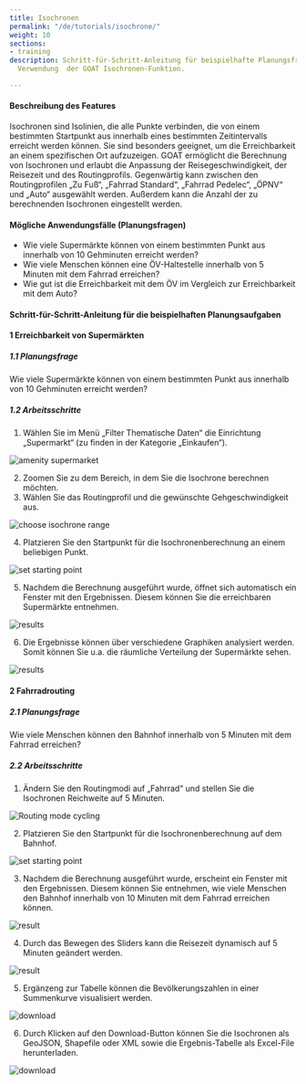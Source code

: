 ```yaml
---
title: Isochronen
permalink: "/de/tutorials/isochrone/"
weight: 10
sections:
- training
description: Schritt-für-Schritt-Anleitung für beispielhafte Planungsfragen unter
  Verwendung  der GOAT Isochronen-Funktion.

---
```

#### Beschreibung des Features

Isochronen sind Isolinien, die alle Punkte verbinden, die von einem bestimmten Startpunkt aus innerhalb eines bestimmten Zeitintervalls erreicht werden können. Sie sind besonders geeignet, um die Erreichbarkeit an einem spezifischen Ort aufzuzeigen. GOAT ermöglicht die Berechnung von Isochronen und erlaubt die Anpassung der Reisegeschwindigkeit, der Reisezeit und des Routingprofils. Gegenwärtig kann zwischen den Routingprofilen „Zu Fuß“, „Fahrrad Standard“, „Fahrrad Pedelec“, „ÖPNV“ und „Auto“ ausgewählt werden. Außerdem kann die Anzahl der zu berechnenden Isochronen eingestellt werden. 

#### Mögliche Anwendungsfälle (Planungsfragen)

* Wie viele Supermärkte können von einem bestimmten Punkt aus innerhalb von 10 Gehminuten erreicht werden?
* Wie viele Menschen können eine ÖV-Haltestelle innerhalb von 5 Minuten mit dem Fahrrad erreichen?
* Wie gut ist die Erreichbarkeit mit dem ÖV im Vergleich zur Erreichbarkeit mit dem Auto?

#### Schritt-für-Schritt-Anleitung für die beispielhaften Planungsaufgaben

#### 1 Erreichbarkeit von Supermärkten

##### 1.1 Planungsfrage

Wie viele Supermärkte können von einem bestimmten Punkt aus innerhalb von 10 Gehminuten erreicht werden?

##### 1.2 Arbeitsschritte

1. Wählen Sie im Menü „Filter Thematische Daten“ die Einrichtung „Supermarkt“ (zu finden in der Kategorie „Einkaufen“).

<img src="/images/tutorials/Isochrone/amenity_supermarket.webp" alt="amenity supermarket" style="max-height:400px;"/>

2. Zoomen Sie zu dem Bereich, in dem Sie die Isochrone berechnen möchten.
3. Wählen Sie das Routingprofil und die gewünschte Gehgeschwindigkeit aus.

<img src="/images/tutorials/Isochrone/Isochrone_1.2_select_de.webp"  alt="choose isochrone range" style="max-height:180px;"/>

4. Platzieren Sie den Startpunkt für die Isochronenberechnung an einem beliebigen Punkt.

<img src="/images/tutorials/Isochrone/starting_point_isochrone.webp"  alt="set starting point" style="max-height:150px;"/>

5. Nachdem die Berechnung ausgeführt wurde, öffnet sich automatisch ein Fenster mit den Ergebnissen. Diesem können Sie die erreichbaren Supermärkte entnehmen.

<img src="/images/tutorials/Isochrone/results_supermarkets.webp"  alt="results"/>

6. Die Ergebnisse können über verschiedene Graphiken analysiert werden. Somit können Sie u.a. die räumliche Verteilung der Supermärkte sehen.

<img src="/images/tutorials/Isochrone/results_supermarkets_2.webp"  alt="results"/>

#### 2 Fahrradrouting

##### 2.1 Planungsfrage

Wie viele Menschen können den Bahnhof innerhalb von 5 Minuten mit dem Fahrrad erreichen?

##### 2.2 Arbeitsschritte

1. Ändern Sie den Routingmodi auf „Fahrrad“ und stellen Sie die Isochronen Reichweite auf 5 Minuten.

<img src="/images/tutorials/Isochrone/Isochrone_2.2_select_de.webp"  alt="Routing mode cycling" style="max-height:180px;"/>

2. Platzieren Sie den Startpunkt für die Isochronenberechnung auf dem Bahnhof.

<img src="/images/tutorials/Isochrone/starting_point_isochrone.webp"  alt="set starting point" style="max-height:150px;"/>

3. Nachdem die Berechnung ausgeführt wurde, erscheint ein Fenster mit den Ergebnissen. Diesem können Sie entnehmen, wie viele Menschen den Bahnhof innerhalb von 10 Minuten mit dem Fahrrad erreichen können.

<img src="/images/tutorials/Isochrone/Isochrone_2.3_10minutes_de.webp"  alt="result"/>

4. Durch das Bewegen des Sliders kann die Reisezeit dynamisch auf 5 Minuten geändert werden.

<img src="/images/tutorials/Isochrone/Isochrone_2.3_5minutes_de.webp"  alt="result"/>

5. Ergänzeng zur Tabelle können die Bevölkerungszahlen in einer Summenkurve visualisiert werden.

<img src="/images/tutorials/Isochrone/Isochrone_2.result_different_graph_Eng.webp"  alt="download" style="max-height:300px;"/>

6. Durch Klicken auf den Download-Button können Sie die Isochronen als GeoJSON, Shapefile oder XML sowie die Ergebnis-Tabelle als Excel-File herunterladen.

<img src="/images/tutorials/Isochrone/Isochrone_2.4_export_de.webp"  alt="download" style="max-height:250px;"/>